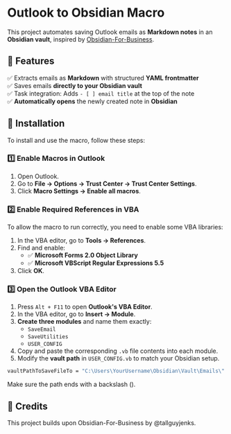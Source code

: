 # Outlook to Obsidian Macro

This project automates saving Outlook emails as **Markdown notes** in an **Obsidian vault**, inspired by [Obsidian-For-Business](https://github.com/tallguyjenks/Obsidian-For-Business).

## 🚀 Features
✅ Extracts emails as **Markdown** with structured **YAML frontmatter**  
✅ Saves emails **directly to your Obsidian vault**  
✅ Task integration: Adds `- [ ] email title` at the top of the note  
✅ **Automatically opens** the newly created note in **Obsidian**  


## 📂 Installation
To install and use the macro, follow these steps:

### **1️⃣ Enable Macros in Outlook**
1. Open Outlook.
2. Go to **File → Options → Trust Center → Trust Center Settings**.
3. Click **Macro Settings → Enable all macros**.

### **2️⃣ Enable Required References in VBA**
To allow the macro to run correctly, you need to enable some VBA libraries:

1. In the VBA editor, go to **Tools → References**.
2. Find and enable:
   - ✅ **Microsoft Forms 2.0 Object Library**
   - ✅ **Microsoft VBScript Regular Expressions 5.5**
3. Click **OK**.


### **3️⃣ Open the Outlook VBA Editor**
1. Press `Alt + F11` to open **Outlook's VBA Editor**.
2. In the VBA editor, go to **Insert → Module**.
3. **Create three modules** and name them exactly:
   - `SaveEmail`
   - `SaveUtilities`
   - `USER_CONFIG`
4. Copy and paste the corresponding `.vb` file contents into each module.
5. Modify the **vault path** in `USER_CONFIG.vb` to match your Obsidian setup.

```vb
vaultPathToSaveFileTo = "C:\Users\YourUsername\Obsidian\Vault\Emails\"
```
Make sure the path ends with a backslash (\).

## 🔗 Credits

This project builds upon Obsidian-For-Business by @tallguyjenks.



